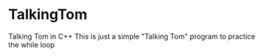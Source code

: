 # TalkingTom
Talking Tom in C++
This is just a simple "Talking Tom" program to practice the while loop
